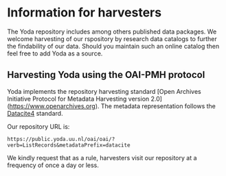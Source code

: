 # Information for harvesters
The Yoda repository includes among others published data packages. 
We welcome harvesting of our rspository by research data catalogs to further the findability of our data.
Should you maintain such an online catalog then feel free to add Yoda as a source.
## Harvesting Yoda using the OAI-PMH protocol
Yoda implements the repository harvesting standard 
[Open Archives Initiative Protocol for Metadata Harvesting version 2.0] (https://www.openarchives.org).
The metadata representation follows the [Datacite4](https://datacite.org/) standard.

Our repository URL is:
```
https://public.yoda.uu.nl/oai/oai/?verb=ListRecords&metadataPrefix=datacite
```
We kindly request that as a rule, harvesters visit our repository at a frequency of once a day or less.
